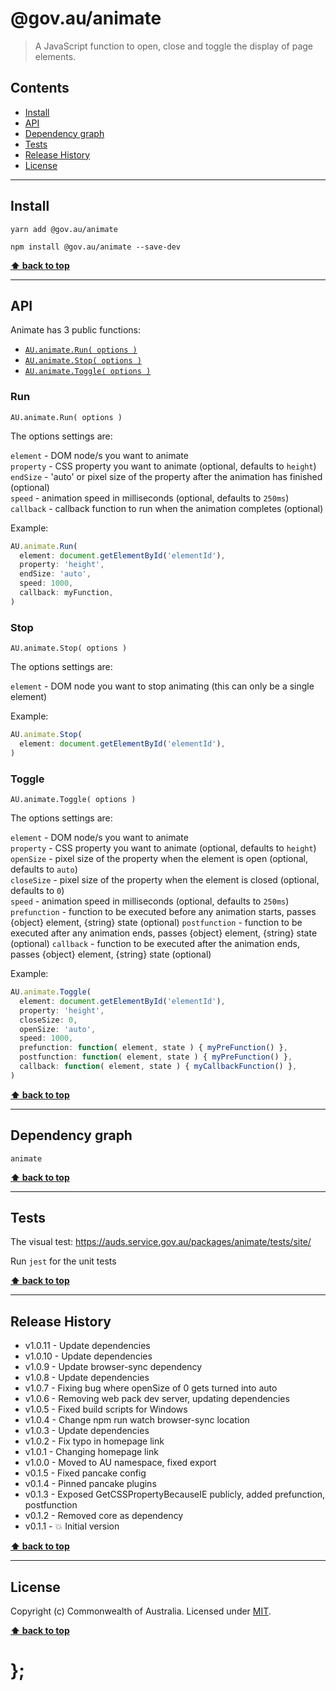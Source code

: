 @gov.au/animate
============

> A JavaScript function to open, close and toggle the display of page elements.


## Contents

* [Install](#install)
* [API](#api)
* [Dependency graph](#dependency-graph)
* [Tests](#tests)
* [Release History](#release-history)
* [License](#license)


----------------------------------------------------------------------------------------------------------------------------------------------------------------


## Install


```shell
yarn add @gov.au/animate
```

```shell
npm install @gov.au/animate --save-dev
```


**[⬆ back to top](#contents)**


----------------------------------------------------------------------------------------------------------------------------------------------------------------


## API


Animate has 3 public functions:

- [`AU.animate.Run( options )`](#run)
- [`AU.animate.Stop( options )`](#stop)
- [`AU.animate.Toggle( options )`](#toggle)


### Run

`AU.animate.Run( options )`

The options settings are:

`element` - DOM node/s you want to animate  
`property` - CSS property you want to animate (optional, defaults to `height`)  
`endSize` - 'auto' or pixel size of the property after the animation has finished (optional)  
`speed` - animation speed in milliseconds (optional, defaults to `250ms`)  
`callback` - callback function to run when the animation completes (optional)

Example:

```js
AU.animate.Run(
  element: document.getElementById('elementId'),
  property: 'height',
  endSize: 'auto',
  speed: 1000,
  callback: myFunction,
)
```


### Stop

`AU.animate.Stop( options )`

The options settings are:

`element` - DOM node you want to stop animating (this can only be a single element)

Example:

```js
AU.animate.Stop(
  element: document.getElementById('elementId'),
)
```


### Toggle

`AU.animate.Toggle( options )`

The options settings are:

`element` - DOM node/s you want to animate  
`property` - CSS property you want to animate (optional, defaults to `height`)  
`openSize` - pixel size of the property when the element is open (optional, defaults to `auto`)  
`closeSize` - pixel size of the property when the element is closed (optional, defaults to `0`)  
`speed` - animation speed in milliseconds (optional, defaults to `250ms`)  
`prefunction` - function to be executed before any animation starts, passes {object} element, {string} state (optional)
`postfunction` - function to be executed after any animation ends, passes {object} element, {string} state (optional)
`callback` - function to be executed after the animation ends, passes {object} element, {string} state (optional)

Example:

```js
AU.animate.Toggle(
  element: document.getElementById('elementId'),
  property: 'height',
  closeSize: 0,
  openSize: 'auto',
  speed: 1000,
  prefunction: function( element, state ) { myPreFunction() },
  postfunction: function( element, state ) { myPreFunction() },
  callback: function( element, state ) { myCallbackFunction() },
)
```


**[⬆ back to top](#contents)**


----------------------------------------------------------------------------------------------------------------------------------------------------------------



## Dependency graph

```shell
animate
```


**[⬆ back to top](#contents)**


----------------------------------------------------------------------------------------------------------------------------------------------------------------


## Tests

The visual test: https://auds.service.gov.au/packages/animate/tests/site/

Run `jest` for the unit tests


**[⬆ back to top](#contents)**


----------------------------------------------------------------------------------------------------------------------------------------------------------------


## Release History

* v1.0.11 - Update dependencies
* v1.0.10 - Update dependencies
* v1.0.9  - Update browser-sync dependency
* v1.0.8  - Update dependencies
* v1.0.7  - Fixing bug where openSize of 0 gets turned into auto
* v1.0.6  - Removing web pack dev server, updating dependencies
* v1.0.5  - Fixed build scripts for Windows
* v1.0.4  - Change npm run watch browser-sync location
* v1.0.3  - Update dependencies
* v1.0.2  - Fix typo in homepage link
* v1.0.1  - Changing homepage link
* v1.0.0  - Moved to AU namespace, fixed export
* v0.1.5  - Fixed pancake config
* v0.1.4  - Pinned pancake plugins
* v0.1.3  - Exposed GetCSSPropertyBecauseIE publicly, added prefunction, postfunction
* v0.1.2  - Removed core as dependency
* v0.1.1  - 💥 Initial version


**[⬆ back to top](#contents)**


----------------------------------------------------------------------------------------------------------------------------------------------------------------


## License

Copyright (c) Commonwealth of Australia.
Licensed under [MIT](https://raw.githubusercontent.com/govau/design-system-components/packages/core/master/LICENSE).


**[⬆ back to top](#contents)**

# };
